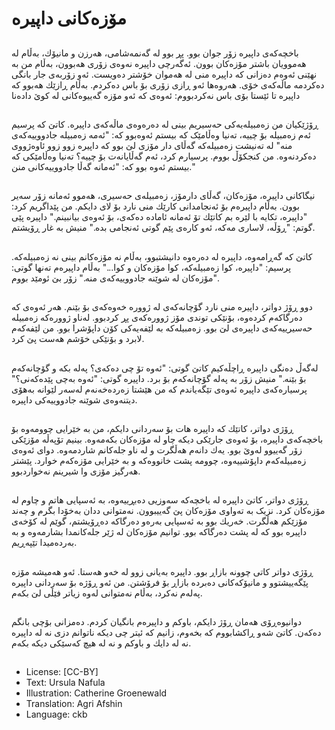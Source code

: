 # مۆزەكانی داپیرە

##
باخچەكەی داپیرە زۆر جوان بوو. پڕ بوو لە گەنمەشامی، هەرزن و مانیۆك، بەڵام لە هەموویان باشتر مۆزەكان بوون. ئەگەرچی داپیرە نەوەی زۆری هەبوون، بەڵام من بە نهێنی ئەوەم دەزانی كە داپیرە منی لە هەموان خۆشتر دەویست. ئەو زۆربەی جار بانگی دەكردمە ماڵەكەی خۆی. هەروەها ئەو ڕازی زۆری بۆ باس دەكردم. بەڵام ڕازێك هەبوو كە داپیرە تا ئێستا بۆی باس نەكردبووم: ئەوەی كە ئەو مۆزە گەییوەكانی لە كوێ دادەنا

##
ڕۆژێكیان من زەمبیلەیەكی حەسیریم بینی لە دەرەوەی ماڵەكەی داپیرە. كاتێ كە پرسیم ئەم زەمبیلە بۆ چییە، تەنیا وەڵامێک كە بیستم ئەوەبوو كە: "ئەمە زەمبیلە جادووییەكەی منە" لە تەنیشت زەمبیلەكە گەڵای دار مۆزی لێ بوو كە داپیرە زوو زوو ئاوەژووی دەكردنەوە. من كنجكۆڵ بووم. پرسیارم كرد، ئەم گەڵایانەت بۆ چییە؟ تەنیا وەڵامێكی كە بیستم ئەوە بوو كە: "ئەمانە گەڵا جادووییەكانی منن."

##
نیگاكانی داپیرە، مۆزەكان، گەڵای دارمۆز، زەمبیلەی حەسیری، هەموو ئەمانە زۆر سەیر بوون. بەڵام داپیرەم بۆ ئەنجامدانی كارێك منی نارد بۆ لای دایكم. من پێداگریم كرد: "داپیرە، تكایە با لێرە بم كاتێك تۆ ئەمانە ئامادە دەكەی، بۆ ئەوەی بیانبینم." داپیرە پێی گوتم: "ڕۆڵە، لاساری مەكە، ئەو كارەی پێم گوتی ئەنجامی بدە." منیش بە غار ڕۆیشتم.

##
كاتێ كە گەڕامەوە، داپیرە لە دەرەوە دانیشتبوو، بەڵام نە مۆزەكانم بینی نە زەمبیلەكە. پرسیم: "داپیرە، كوا زەمبیلەكە، كوا مۆزەكان و كوا..." بەڵام داپیرەم تەنها گوتی: "مۆزەكان لە شوێنە جادووییەكەی منە." زۆر بێ ئومێد بووم.

##
دوو ڕۆژ دواتر، داپیرە منی نارد گۆچانەكەی لە ژوورە خەوەكەی بۆ بێنم. هەر ئەوەی كە دەرگاكەم كردەوە، بۆنێكی توندی مۆز ژوورەكەی پڕ كردبوو. لەناو ژوورەکە زەمبیلە حەسیرییەكەی داپیرەی لێ بوو. زەمبیلەكە بە لێفەیەكی كۆن داپۆشرا بوو. من لێفەكەم لابرد و بۆنێکی خۆشم هەست پێ کرد.

##
لەگەڵ دەنگی داپیرە ڕاچڵەكیم كاتێ گوتی: "ئەوە تۆ چی دەكەی؟ پەلە بكە و گۆچانەكەم بۆ بێنە." منیش زۆر بە پەلە گۆچانەكەم بۆ برد. داپیرە گوتی: "ئەوە بەچی پێدەكەنی؟" پرسیارەكەی داپیرە ئەوەی تێگەیاندم كە من هێشتا زەردەخەنەم لەسەر لێوانە بەهۆی دیتنەوەی شوێنە جادووییەكی داپیرە.

##
ڕۆژی دواتر، كاتێك كە داپیرە هات بۆ سەردانی دایكم، من بە خێرایی چوومەوە بۆ باخچەكەی داپیرە، بۆ ئەوەی جارێكی دیكە چاو لە مۆزەكان بكەمەوە. بینیم تۆپەڵە مۆزێکی زۆر گەییوو لەوێ بوو. یەك دانەم هەڵگرت و لە ناو جلەکانم شاردمەوە. دوای ئەوەی زەمبیلەكەم داپۆشییەوە، چوومە پشت خانووەكە و بە خێرایی مۆزەكەم خوارد. پێشتر هەرگیز مۆزی وا شیرینم نەخواردبوو.

##
ڕۆژی دواتر، كاتێ داپیرە لە باخچەكە سەوزیی دەبڕییەوە، بە ئەسپایی هاتم و چاوم لە مۆزەكان كرد. نزیک بە تەواوی مۆزەكان پێ گەییبوون. نەمتوانی ددان بەخۆدا بگرم و چەند مۆزێکم هەڵگرت. خەریك بوو بە ئەسپایی بەرەو دەرگاكە دەڕۆیشتم، گوێم لە كۆخەی داپیرە بوو كە لە پشت دەرگاكە بوو. توانیم مۆزەكان لە ژێر جلەكانمدا بشارمەوە و بە بەردەمیدا تێپەڕیم.

##
ڕۆژی دواتر كاتی چوونە بازاڕ بوو. داپیرە بەیانی زوو لە خەو هەستا. ئەو هەمیشە مۆزە پێگەییشتوو و مانیۆكەكانی دەبردە بازاڕ بۆ فرۆشتن. من ئەو ڕۆژە بۆ سەردانی داپیرە پەلەم نەكرد، بەڵام نەمتوانی لەوە زیاتر فێڵی لێ بكەم.

##
دوانیوەڕۆی هەمان ڕۆژ دایكم، باوكم و داپیرەم بانگیان كردم. دەمزانی بۆچی بانگم دەكەن. كاتێ شەو ڕاكشابووم كە بخەوم، زانیم كە ئیتر چی دیكە ناتوانم دزی نە لە داپیرە نە لە دایك و باوكم و نە لە هیچ كەسێكی دیكە بكەم.

##
* License: [CC-BY]
* Text: Ursula Nafula
* Illustration: Catherine Groenewald
* Translation: Agri Afshin
* Language: ckb
